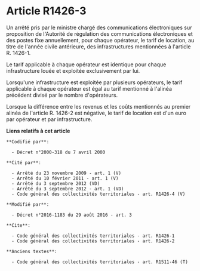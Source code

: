 # Article R1426-3

Un arrêté pris par le ministre chargé des communications électroniques sur proposition de l'Autorité de régulation des
communications électroniques et des postes fixe annuellement, pour chaque opérateur, le tarif de location, au titre de
l'année civile antérieure, des infrastructures mentionnées à l'article R. 1426-1. 

Le tarif applicable à chaque opérateur est identique pour chaque infrastructure louée et exploitée exclusivement par lui. 

Lorsqu'une infrastructure est exploitée par plusieurs opérateurs, le tarif applicable à chaque opérateur est égal au tarif
mentionné à l'alinéa précédent divisé par le nombre d'opérateurs. 

Lorsque la différence entre les revenus et les coûts mentionnés au premier alinéa de l'article R. 1426-2 est négative, le
tarif de location est d'un euro par opérateur et par infrastructure.

**Liens relatifs à cet article**

	**Codifié par**:

	  - Décret n°2000-318 du 7 avril 2000

	**Cité par**:

	  - Arrêté du 23 novembre 2009 - art. 1 (V)
	  - Arrêté du 10 février 2011 - art. 1 (V)
	  - Arrêté du 3 septembre 2012 (VD)
	  - Arrêté du 3 septembre 2012 - art. 1 (VD)
	  - Code général des collectivités territoriales - art. R1426-4 (V)

	**Modifié par**:

	  - Décret n°2016-1183 du 29 août 2016 - art. 3

	**Cite**:

	  - Code général des collectivités territoriales - art. R1426-1
	  - Code général des collectivités territoriales - art. R1426-2

	**Anciens textes**:

	  - Code général des collectivités territoriales - art. R1511-46 (T)

